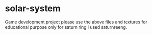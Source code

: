 # solar-system
Game development project 
please use the above files and textures for educational purpose only
for saturn ring i used saturnreeng.
